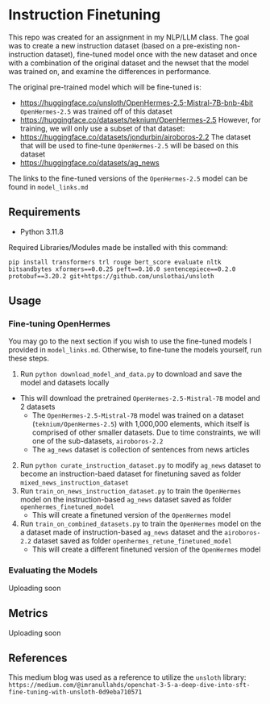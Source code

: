 # Instruction Finetuning 
This repo was created for an assignment in my NLP/LLM class. The goal was to create a new instruction dataset (based on a pre-existing non-instruction dataset), fine-tuned model once with the new dataset and once with a combination of
the original dataset and the newset that the model was trained on, and examine the differences in performance.

The original pre-trained model which will be fine-tuned is:
 - https://huggingface.co/unsloth/OpenHermes-2.5-Mistral-7B-bnb-4bit    
`OpenHermes-2.5` was trained off of this dataset
 - https://huggingface.co/datasets/teknium/OpenHermes-2.5
However, for training, we will only use a subset of that dataset:
 - https://huggingface.co/datasets/jondurbin/airoboros-2.2
The dataset that will be used to fine-tune `OpenHermes-2.5` will be based on this dataset
 - https://huggingface.co/datasets/ag_news

The links to the fine-tuned versions of the `OpenHermes-2.5` model can be found in `model_links.md`
## Requirements
 - Python 3.11.8

Required Libraries/Modules made be installed with this command:
```
pip install transformers trl rouge bert_score evaluate nltk bitsandbytes xformers==0.0.25 peft==0.10.0 sentencepiece==0.2.0 protobuf==3.20.2 git+https://github.com/unslothai/unsloth
```

## Usage

### Fine-tuning OpenHermes
You may go to the next section if you wish to use the fine-tuned models I provided in `model_links.md`. Otherwise, to fine-tune the models yourself, run these steps. 

1. Run `python download_model_and_data.py` to download and save the model and datasets locally
 - This will download the pretrained `OpenHermes-2.5-Mistral-7B` model and 2 datasets
   - The `OpenHermes-2.5-Mistral-7B` model was trained on a dataset (`teknium/OpenHermes-2.5`) with 1,000,000 elements, which itself is comprised of other smaller datasets. Due to time constraints, we will one of the sub-datasets, `airoboros-2.2`
   - The `ag_news` dataset is collection of sentences from news articles
2. Run `python curate_instruction_dataset.py` to modify `ag_news` dataset to become an instruction-baed dataset for finetuning saved as folder `mixed_news_instruction_dataset`
4. Run `train_on_news_instruction_dataset.py` to train the `OpenHermes` model on the instruction-based `ag_news` dataset saved as folder `openhermes_finetuned_model`
   - This will create a finetuned version of the `OpenHermes` model
4. Run `train_on_combined_datasets.py` to train the `OpenHermes` model on the a dataset made of instruction-based `ag_news` dataset and the `airoboros-2.2` dataset saved as folder `openhermes_retune_finetuned_model`
   - This will create a different finetuned version of the `OpenHermes` model
 ### Evaluating the Models
 Uploading soon

## Metrics
Uploading soon

## References
This medium blog was used as a reference to utilize the `unsloth` library:
`https://medium.com/@imranullahds/openchat-3-5-a-deep-dive-into-sft-fine-tuning-with-unsloth-0d9eba710571`
